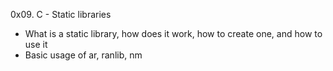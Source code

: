 0x09. C - Static libraries

* What is a static library, how does it work, how to create one, and how to use it
* Basic usage of ar, ranlib, nm